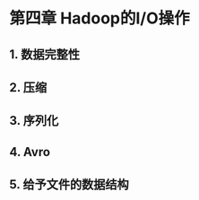 第四章 Hadoop的I/O操作
===================

## 1. 数据完整性



## 2. 压缩


## 3. 序列化


## 4. Avro


## 5. 给予文件的数据结构























